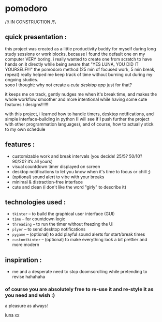 # pomodoro




/!\ IN CONSTRUCTION /!\




## quick presentation :

this project was created as a little productivity buddy for myself during long study sessions or work blocks, because I found the default one on my computer VERY boring. 
i really wanted to create one from scratch to have hands on it directly while being aware that "YES LUNA, YOU DID IT YOURSELF!!!"
the pomodoro method (25 min of focused work, 5 min break, repeat) really helped me keep track of time without burning out during my ongoing studies.  
sooo I thought: why not create a *cute desktop app* just for that?

it keeps me on track, gently nudges me when it's break time, and makes the whole workflow smoother and more intentional while having some cute features / designs!!!!!!

with this project, i learned how to handle timers, desktop notifications, and simple interface-building in python (I will see if I push further the project with other programmation languages), and of course, how to actually stick to my own schedule 


## features :

- customizable work and break intervals (you decide! 25/5? 50/10? 90/20? it’s all yours)
- visual countdown timer displayed on screen  
- desktop notifications to let you know when it's time to focus or chill  ;)
- (optional) sound alert to vibe with your breaks 
- minimal & distraction-free interface  
- cute and clean (i don't like the word "girly" to describe it)


## technologies used :

- `tkinter` – to build the graphical user interface (GUI)  
- `time` – for countdown logic  
- `threading` – to run the timer without freezing the UI  
- `plyer` – to send desktop notifications  
- `pygame` – (optional) to add playful sound alerts for start/break times  
- `customtkinter` – (optional) to make everything look a bit prettier and more modern


## inspiration :

- me and a desperate need to stop doomscrolling while pretending to revise hahahaha


### of course you are absolutely free to re-use it and re-style it as you need and wish :) 


a pleasure as always! 


luna xx
